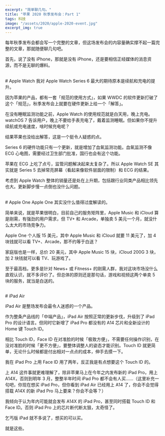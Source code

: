 ```yaml
---
excerpt: "简单聊几句。"
title: "苹果 2020 秋季发布会：Part 1"
tags: 科技
image: "/assets/2020/apple-2020-event.jpg"
excerpt_img: true
---
```


每年秋季发布会都会写一个完整的文章，但这场发布会的内容量确实撑不起一篇完整的文章，那就随便聊几句吧。

首先，说了没有 iPhone，那就是没有 iPhone，还是要相信正经媒体的消息资源，而不是无聊的爆料。

<br>
# Apple Watch
我对 Apple Watch Series 6 最大的期待原本是续航和充电的提升。

因为苹果的产品，都有一套「规范的使用方式」，如果 WWDC 的软件更新打破了这个「规范」，秋季发布会上就要在硬件更新上给一个「解答」。

在没有睡眠监测功能之前，Apple Watch 的使用规范就是白天用，晚上充电。watchOS 7 告诉用户，晚上不要给手表充电了，戴着监测睡眠。但如果你不提升续航或充电速度，啥时候充电呢？

结果苹果也没给出解答，这是一个挺令人疑惑的点。

Series 6 的硬件功能只有一个更新，就是增加了血氧监测功能。血氧监测不像 ECG 心电图，需要经过卫生部门批准，国行也会有这个功能。

苹果在 ECG 上吃了点亏，监管问题解决起来太复杂了。所以 Apple Watch SE 其实就是 Series 5 去掉常亮屏幕（看起来像软件层面的限制）和 ECG 的结果。

考虑到 Apple Watch 整体的销量还是处在上升期，包括跟行业同类产品相比领先也大。更新脚步慢一点倒也没什么问题。

<br>
# Apple One
Apple One 其实没什么值得过度解读的。

简单来说，就是苹果很明白，目前自己的服务矩阵里，Apple Music 和 iCloud 算是刚需，有强劲的用户需求，但 TV+ 和 Arcade，单独卖 5 美元一个月，就没什么太大的市场竞争力。

Apple One 个人版 15 美元，其中 Apple Music 和 iCloud 就要 11 美元了，加 4 块钱就可以看 TV+、Arcade，那不约等于白送？

家庭版也是一样，总价 20 美元，其中 Apple Music 15 块，iCloud 200G 3 块，加 2 块钱就可以看 TV、玩游戏了。

至于最高档，更多是针对 News+ 或 Fitness+ 的刚需人群，我对这块市场没什么直观认识，就不多评价了。但总体的原则还是那句话，游戏和视频这两个单卖 5 块的服务，就当是白送的。

<br>
# iPad Air

iPad Air 是整场发布会最令人迷惑的一个产品。

作为整条产品线的「中端产品」，iPad Air 按照正常的更新步伐，升级到了 iPad Pro 的设计语言。但同时它新增了 iPad Pro 都没有的 A14 芯片和全新设计的 Home 键 Touch ID。

相比 Touch ID，Face ID 在对准脸的时候「极致方便」，不需要任何操作识别，在没对准脸的时候「更不方便」，要整体调整人的姿态才能识别。Touch ID 就更简单，无论什么时候都是付出相对一点点的成本，伸手去摸一下。

我在 iPad Pro 上用 Face ID 用了两年，反正我是有点想要这个 Touch ID 的。

上 A14 这件事就更难理解了，除非苹果马上在今年之内发布新的 iPad Pro，用上 A14X，否则到明年 3 月，整整半年时间 iPad Pro 都不会有人买……（这里补充一句吧，你现在想买 iPad Pro，但你看到 iPad Air 已经用上 A14 了，你会不会觉得搭载 A14X 的新 iPad Pro 马上要来？你会不会等？）

我倾向于认为年内可能就会发布 A14X 的 iPad Pro，甚至同时搭载 Touch ID 和 Face ID。否则 iPad Pro 上的芯片断代断太狠，太奇怪了。

乞丐版 iPad 就不多说了，想买的可以买。

就是这些。